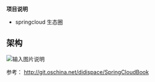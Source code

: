**项目说明** 
- springcloud 生态圈

**架构**
- 
![输入图片说明](https://timgsa.baidu.com/timg?image&quality=80&size=b9999_10000&sec=1505465888233&di=25ab8d905aa5aafa3b135fb415af4298&imgtype=0&src=http%3A%2F%2Fs2.51cto.com%2Fwyfs02%2FM02%2F8E%2F8D%2FwKiom1jFACCx2lbgAAEWcb8v6-w59.jpeg-wh_651x-s_2509118232.jpeg "在这里输入图片标题")


参考：
http://git.oschina.net/didispace/SpringCloudBook